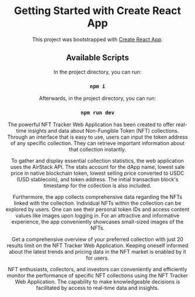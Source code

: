 <div align="center">

# Getting Started with Create React App

This project was bootstrapped with [Create React App](https://github.com/facebook/create-react-app).

## Available Scripts

In the project directory, you can run:

### `npm i`

Afterwards, in the project directory, you can run: 

### `npm run dev`

The powerful NFT Tracker Web Application has been created to offer real-time insights and data about Non-Fungible Token (NFT) collections. Through an interface that is easy to use, users can input the token address of any specific collection. They can retrieve important information about that collection instantly.

To gather and display essential collection statistics, the web application uses the AirStack API. The stats account for the dApp name, lowest sale price in native blockchain token, lowest selling price converted to USDC (USD stablecoin), and token address. The initial transaction block's timestamp for the collection is also included.

Furthermore, the app collects comprehensive data regarding the NFTs linked with the collection. Individual NFTs within the collection can be explored by users. One can see their personal token IDs and access content values like images upon logging in. For an attractive and informative experience, the app conveniently showcases small-sized images of the NFTs.

Get a comprehensive overview of your preferred collection with just 20 results limit on the NFT Tracker Web Application. Keeping oneself informed about the latest trends and pricing data in the NFT market is enabled by it for users.

NFT enthusiasts, collectors, and investors can conveniently and efficiently monitor the performance of specific NFT collections using the NFT Tracker Web Application. The capability to make knowledgeable decisions is facilitated by access to real-time data and insights.

</div>